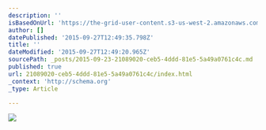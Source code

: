 ```yaml
---
description: ''
isBasedOnUrl: 'https://the-grid-user-content.s3-us-west-2.amazonaws.com/a3cd4d95-eb6e-463a-a493-5a9bbf42c65a.png'
author: []
datePublished: '2015-09-27T12:49:35.798Z'
title: ''
dateModified: '2015-09-27T12:49:20.965Z'
sourcePath: _posts/2015-09-23-21089020-ceb5-4ddd-81e5-5a49a0761c4c.md
published: true
url: 21089020-ceb5-4ddd-81e5-5a49a0761c4c/index.html
_context: 'http://schema.org'
_type: Article

---
```

![](https://the-grid-user-content.s3-us-west-2.amazonaws.com/a3cd4d95-eb6e-463a-a493-5a9bbf42c65a.png)